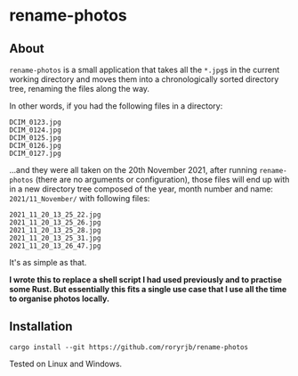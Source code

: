 # rename-photos

## About

`rename-photos` is a small application that takes all the `*.jpg`s in the current working
directory and moves them into a chronologically sorted directory tree, renaming the files
along the way.

In other words, if you had the following files in a directory:

```
DCIM_0123.jpg
DCIM_0124.jpg
DCIM_0125.jpg
DCIM_0126.jpg
DCIM_0127.jpg
```

...and they were all taken on the 20th November 2021, after running `rename-photos` (there are no arguments
or configuration), those files will end up with in a new directory tree composed
of the year, month number and name: `2021/11_November/` with following files:

```
2021_11_20_13_25_22.jpg
2021_11_20_13_25_26.jpg
2021_11_20_13_25_28.jpg
2021_11_20_13_25_31.jpg
2021_11_20_13_26_47.jpg
```

It's as simple as that.

__I wrote this to replace a shell script I had used previously and to practise some Rust. But essentially
this fits a single use case that I use all the time to organise photos locally.__

## Installation

```
cargo install --git https://github.com/roryrjb/rename-photos
```

Tested on Linux and Windows.